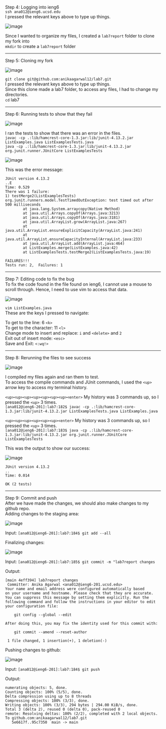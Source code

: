 Step 4: Logging into ieng6   
`ssh ana012@ieng6.ucsd.edu`   
I pressed the relevant keys above to type up things. 

![image](https://github.com/anikaagarwal12/cse15l-lab-reports/assets/147211541/5d67db21-86fb-4ea2-971f-7c559da8036a)


Since I wanted to organize my files, I created a `lab7report` folder to clone my fork into   
`mkdir` to create a  `lab7report` folder

--- 


Step 5: Cloning my fork

![image](https://github.com/anikaagarwal12/cse15l-lab-reports/assets/147211541/8a1c87fb-6e81-4631-805d-0164c64de7b1)


`git clone git@github.com:anikaagarwal12/lab7.git`    
I pressed the relevant keys above to type up things.    
Since this clone made a lab7 folder, to access any files, I had to change my directories.    
`cd` lab7

--- 

Step 6: Running tests to show that they fail  

![image](https://github.com/anikaagarwal12/cse15l-lab-reports/assets/147211541/b23b5c65-165f-4ae6-9f7c-5a45b9c36d00)

I ran the tests to show that there was an error in the files.     
`javac -cp .:lib/hamcrest-core-1.3.jar:lib/junit-4.13.2.jar ListExamples.java ListExamplesTests.java`   
`java -cp .:lib/hamcrest-core-1.3.jar:lib/junit-4.13.2.jar org.junit.runner.JUnitCore ListExamplesTests`   

![image](https://github.com/anikaagarwal12/cse15l-lab-reports/assets/147211541/4796e71c-3997-4d29-a4b8-168fa84569b5)
   
This was the error message:   
```
JUnit version 4.13.2
..E
Time: 0.529
There was 1 failure:
1) testMerge2(ListExamplesTests)
org.junit.runners.model.TestTimedOutException: test timed out after 500 milliseconds
        at java.lang.System.arraycopy(Native Method)
        at java.util.Arrays.copyOf(Arrays.java:3213)
        at java.util.Arrays.copyOf(Arrays.java:3181)
        at java.util.ArrayList.grow(ArrayList.java:267)
        at java.util.ArrayList.ensureExplicitCapacity(ArrayList.java:241)
        at java.util.ArrayList.ensureCapacityInternal(ArrayList.java:233)
        at java.util.ArrayList.add(ArrayList.java:464)
        at ListExamples.merge(ListExamples.java:42)
        at ListExamplesTests.testMerge2(ListExamplesTests.java:19)

FAILURES!!!
Tests run: 2,  Failures: 1
```

--- 

Step 7: Editing code to fix the bug   
To fix the code found in the file found on ieng6, I cannot use a mouse to scroll through. Hence, I need to use vim to access that data.

![image](https://github.com/anikaagarwal12/cse15l-lab-reports/assets/147211541/0b0bdae5-4cbe-424f-abad-b3aae65af2d2)

`vim ListExamples.java`  
These are the keys I pressed to navigate:   

To get to the line: 6 `<k>`   
To get to the character: 11 `<l>`   
Change mode to insert and replace: `i` and `<delete>` and `2`   
Exit out of insert mode: `<esc>`   
Save and Exit: `<:wq!>`   

--- 

Step 8: Rerunning the files to see success  

![image](https://github.com/anikaagarwal12/cse15l-lab-reports/assets/147211541/cbdb4dc7-e521-467f-98ea-d7c0d729a3a8)

I compiled my files again and ran them to test.    
To access the compile commands and JUnit commands, I used the `<up>` arrow key to access my terminal history.

`<up><up><up><up><up><up><up><enter>` My history was 3 commands up, so I pressed the `<up>` 3 times.    
`[ana012@ieng6-201]:lab7:182$ javac -cp .:lib/hamcrest-core-1.3.jar:lib/junit-4.13.2.jar ListExamplesTests.java ListExamples.java`


`<up><up><up><up><up><up><enter>` My history was 3 commands up, so I pressed the `<up>` 3 times.   
`[ana012@ieng6-201]:lab7:183$ java -cp .:lib/hamcrest-core-1.3.jar:lib/junit-4.13.2.jar org.junit.runner.JUnitCore ListExamplesTests`   
   
This was the output to show our success:  

![image](https://github.com/anikaagarwal12/cse15l-lab-reports/assets/147211541/6edeb942-e025-4f15-bca1-424ea82c28e1)

```
JUnit version 4.13.2
..
Time: 0.014

OK (2 tests)
```

--- 

Step 9: Commit and push  
After we have made the changes, we should also make changes to my github repo.   
Adding changes to the staging area: 

![image](https://github.com/anikaagarwal12/cse15l-lab-reports/assets/147211541/6d2d8bac-fc72-4eb6-8335-0288bc86bb3f)

Input: `[ana012@ieng6-201]:lab7:184$ git add --all`

Finalizing changes:   

![image](https://github.com/anikaagarwal12/cse15l-lab-reports/assets/147211541/3d5cd60b-bf43-453a-b029-04a2b23b4de6)

Input: `[ana012@ieng6-201]:lab7:185$ git commit -m "lab7report changes`  

Output:   
``` 
[main 4eff394] lab7report changes
 Committer: Anika Agarwal <ana012@ieng6-201.ucsd.edu>
Your name and email address were configured automatically based
on your username and hostname. Please check that they are accurate.
You can suppress this message by setting them explicitly. Run the
following command and follow the instructions in your editor to edit
your configuration file:

    git config --global --edit

After doing this, you may fix the identity used for this commit with:

    git commit --amend --reset-author

 1 file changed, 1 insertion(+), 1 deletion(-)
```
Pushing changes to github:   

![image](https://github.com/anikaagarwal12/cse15l-lab-reports/assets/147211541/0790035c-1110-4c11-a122-ddbd6c65c6b7)

Input: `[ana012@ieng6-201]:lab7:184$ git push`   

Output:    
```
numerating objects: 5, done.
Counting objects: 100% (5/5), done.
Delta compression using up to 8 threads
Compressing objects: 100% (3/3), done.
Writing objects: 100% (3/3), 294 bytes | 294.00 KiB/s, done.
Total 3 (delta 2), reused 0 (delta 0), pack-reused 0
remote: Resolving deltas: 100% (2/2), completed with 2 local objects.
To github.com:anikaagarwal12/lab7.git
   5e6617f..95c7350  main -> main
```


